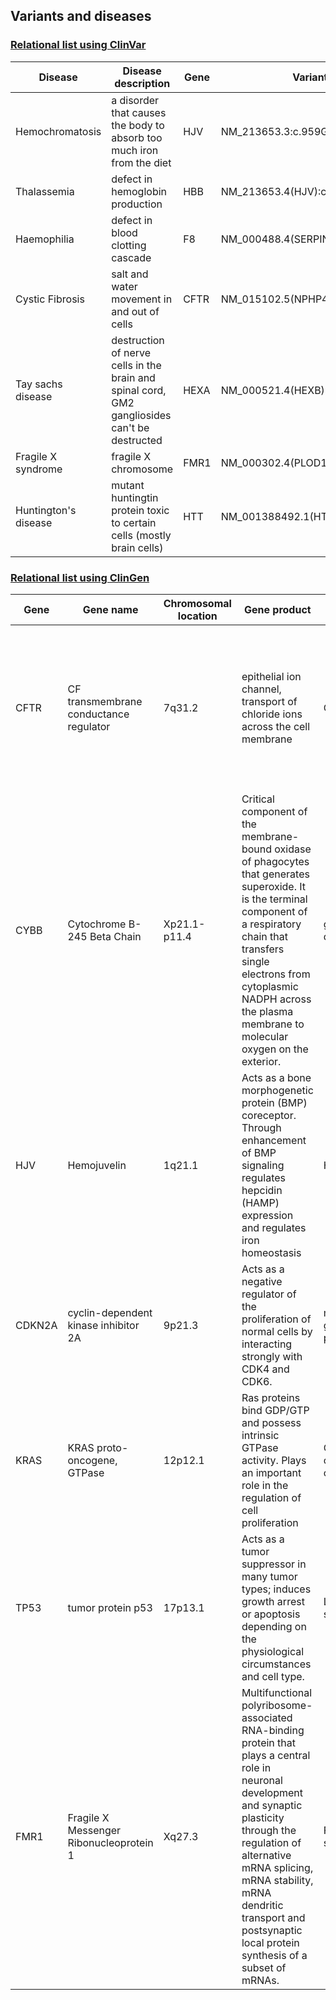 ## Variants and diseases

### [Relational list using ClinVar](https://www.ncbi.nlm.nih.gov/clinvar/)

|Disease|Disease description|Gene|Variants|
|-------|-------------------|----|--------|
|Hemochromatosis|a disorder that causes the body to absorb too much iron from the diet| HJV | NM_213653.3:c.959G>T |
|Thalassemia|	defect in hemoglobin production	|	HBB	|	NM_213653.4(HJV):c.1006G>T	|
|Haemophilia|	defect in blood clotting cascade	|	F8	|	NM_000488.4(SERPINC1):c.1246G>T	|
|Cystic Fibrosis|	salt and water movement in and out of cells	|	CFTR	| NM_015102.5(NPHP4):c.314T>		|
|Tay sachs disease|	destruction of nerve cells in the brain and spinal cord, GM2 gangliosides can't be destructed | HEXA |	NM_000521.4(HEXB):c.1510C>T	|
|Fragile X syndrome|	fragile X chromosome	|	FMR1	|	NM_000302.4(PLOD1):c.1533C>G	|
|Huntington's disease|mutant huntingtin protein toxic to certain cells	(mostly brain cells)	|	HTT	|	NM_001388492.1(HTT):c.54GCA[40]	|


### [Relational list using ClinGen](https://clinicalgenome.org/)

|Gene|Gene name|Chromosomal location|Gene product|Disease|Disease description|
|----|---------|--------------------|------------|-------|-------------------|
|CFTR|CF transmembrane conductance regulator|7q31.2|epithelial ion channel, transport of chloride ions across the cell membrane|Cystic fibrosis|a genetic disorder characterized by the production of sweat with a high salt content and mucus secretions with an abnormal viscosity|		 |
|CYBB|Cytochrome B-245 Beta Chain		    |Xp21.1-p11.4		| Critical component of the membrane-bound oxidase of phagocytes that generates superoxide. It is the terminal component of a respiratory chain that transfers single electrons from cytoplasmic NADPH across the plasma membrane to molecular oxygen on the exterior.		|	granulomatous disease	|	genetic disorder impaired white blood cells are unable to kill certain types of bacteria	 |
|HJV|	Hemojuvelin    |1q21.1		|	Acts as a bone morphogenetic protein (BMP) coreceptor. Through enhancement of BMP signaling regulates hepcidin (HAMP) expression and regulates iron homeostasis	|	Hemochromatosis	|	over-absorption of iron, can result in iron storage in the liver, skin, pancreas, heart	 |
|CDKN2A|cyclin-dependent kinase inhibitor 2A		|	9p21.3	|	Acts as a negative regulator of the proliferation of normal cells by interacting strongly with CDK4 and CDK6.	|	melanoma, glioblastoma and pancreatic cancer	|	abnormal cell growth	 |
|KRAS|	KRAS proto-oncogene, GTPase	    |12p12.1		| Ras proteins bind GDP/GTP and possess intrinsic GTPase activity. Plays an important role in the regulation of cell proliferation		|	Colorectal cancer, Lung cancer	|	abnormal cell growth	 |
|TP53|tumor protein p53	    	|	17p13.1	|	Acts as a tumor suppressor in many tumor types; induces growth arrest or apoptosis depending on the physiological circumstances and cell type.	|	Li-Fraumeni syndrome 1	|	higher predisposition for cancer	 |
|	FMR1	|	Fragile X Messenger Ribonucleoprotein 1	|	Xq27.3	|	Multifunctional polyribosome-associated RNA-binding protein that plays a central role in neuronal development and synaptic plasticity through the regulation of alternative mRNA splicing, mRNA stability, mRNA dendritic transport and postsynaptic local protein synthesis of a subset of mRNAs.	|Fragile X syndrome|a genetic disorder characterized by mild-to-moderate intellectual disability|

